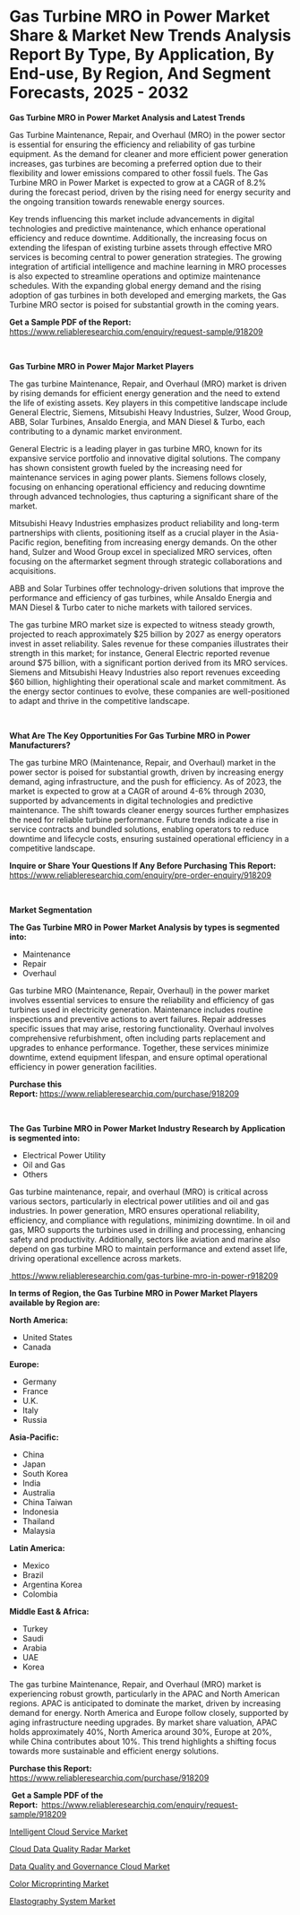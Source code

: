 <p><h1>Gas Turbine MRO in Power Market Share & Market New Trends Analysis Report By Type, By Application, By End-use, By Region, And Segment Forecasts, 2025 - 2032</h1></p><p><strong>Gas Turbine MRO in Power Market Analysis and Latest Trends</strong></p>
<p><p>Gas Turbine Maintenance, Repair, and Overhaul (MRO) in the power sector is essential for ensuring the efficiency and reliability of gas turbine equipment. As the demand for cleaner and more efficient power generation increases, gas turbines are becoming a preferred option due to their flexibility and lower emissions compared to other fossil fuels. The Gas Turbine MRO in Power Market is expected to grow at a CAGR of 8.2% during the forecast period, driven by the rising need for energy security and the ongoing transition towards renewable energy sources.</p><p>Key trends influencing this market include advancements in digital technologies and predictive maintenance, which enhance operational efficiency and reduce downtime. Additionally, the increasing focus on extending the lifespan of existing turbine assets through effective MRO services is becoming central to power generation strategies. The growing integration of artificial intelligence and machine learning in MRO processes is also expected to streamline operations and optimize maintenance schedules. With the expanding global energy demand and the rising adoption of gas turbines in both developed and emerging markets, the Gas Turbine MRO sector is poised for substantial growth in the coming years.</p></p>
<p><strong>Get a Sample PDF of the Report:&nbsp;</strong> <a href="https://www.reliableresearchiq.com/enquiry/request-sample/918209?utm_campaign=904&utm_medium=2&utm_source=Github&utm_content=ia&utm_term=07032025&utm_id=gas-turbine-mro-in-power">https://www.reliableresearchiq.com/enquiry/request-sample/918209</a></p>
<p>&nbsp;</p>
<p><strong>Gas Turbine MRO in Power Major Market Players</strong></p>
<p><p>The gas turbine Maintenance, Repair, and Overhaul (MRO) market is driven by rising demands for efficient energy generation and the need to extend the life of existing assets. Key players in this competitive landscape include General Electric, Siemens, Mitsubishi Heavy Industries, Sulzer, Wood Group, ABB, Solar Turbines, Ansaldo Energia, and MAN Diesel & Turbo, each contributing to a dynamic market environment.</p><p>General Electric is a leading player in gas turbine MRO, known for its expansive service portfolio and innovative digital solutions. The company has shown consistent growth fueled by the increasing need for maintenance services in aging power plants. Siemens follows closely, focusing on enhancing operational efficiency and reducing downtime through advanced technologies, thus capturing a significant share of the market.</p><p>Mitsubishi Heavy Industries emphasizes product reliability and long-term partnerships with clients, positioning itself as a crucial player in the Asia-Pacific region, benefiting from increasing energy demands. On the other hand, Sulzer and Wood Group excel in specialized MRO services, often focusing on the aftermarket segment through strategic collaborations and acquisitions.</p><p>ABB and Solar Turbines offer technology-driven solutions that improve the performance and efficiency of gas turbines, while Ansaldo Energia and MAN Diesel & Turbo cater to niche markets with tailored services.</p><p>The gas turbine MRO market size is expected to witness steady growth, projected to reach approximately $25 billion by 2027 as energy operators invest in asset reliability. Sales revenue for these companies illustrates their strength in this market; for instance, General Electric reported revenue around $75 billion, with a significant portion derived from its MRO services. Siemens and Mitsubishi Heavy Industries also report revenues exceeding $60 billion, highlighting their operational scale and market commitment. As the energy sector continues to evolve, these companies are well-positioned to adapt and thrive in the competitive landscape.</p></p>
<p>&nbsp;</p>
<p><strong>What Are The Key Opportunities For Gas Turbine MRO in Power Manufacturers?</strong></p>
<p><p>The gas turbine MRO (Maintenance, Repair, and Overhaul) market in the power sector is poised for substantial growth, driven by increasing energy demand, aging infrastructure, and the push for efficiency. As of 2023, the market is expected to grow at a CAGR of around 4-6% through 2030, supported by advancements in digital technologies and predictive maintenance. The shift towards cleaner energy sources further emphasizes the need for reliable turbine performance. Future trends indicate a rise in service contracts and bundled solutions, enabling operators to reduce downtime and lifecycle costs, ensuring sustained operational efficiency in a competitive landscape.</p></p>
<p><strong>Inquire or Share Your Questions If Any Before Purchasing This Report:</strong> <a href="https://www.reliableresearchiq.com/enquiry/pre-order-enquiry/918209?utm_campaign=904&utm_medium=2&utm_source=Github&utm_content=ia&utm_term=07032025&utm_id=gas-turbine-mro-in-power">https://www.reliableresearchiq.com/enquiry/pre-order-enquiry/918209</a></p>
<p>&nbsp;</p>
<p><strong>Market Segmentation</strong></p>
<p><strong>The Gas Turbine MRO in Power Market Analysis by types is segmented into:</strong></p>
<p><ul><li>Maintenance</li><li>Repair</li><li>Overhaul</li></ul></p>
<p><p>Gas turbine MRO (Maintenance, Repair, Overhaul) in the power market involves essential services to ensure the reliability and efficiency of gas turbines used in electricity generation. Maintenance includes routine inspections and preventive actions to avert failures. Repair addresses specific issues that may arise, restoring functionality. Overhaul involves comprehensive refurbishment, often including parts replacement and upgrades to enhance performance. Together, these services minimize downtime, extend equipment lifespan, and ensure optimal operational efficiency in power generation facilities.</p></p>
<p><strong>Purchase this Report:&nbsp;</strong><a href="https://www.reliableresearchiq.com/purchase/918209?utm_campaign=904&utm_medium=2&utm_source=Github&utm_content=ia&utm_term=07032025&utm_id=gas-turbine-mro-in-power">https://www.reliableresearchiq.com/purchase/918209</a></p>
<p>&nbsp;</p>
<p><strong>The Gas Turbine MRO in Power Market Industry Research by Application is segmented into:</strong></p>
<p><ul><li>Electrical Power Utility</li><li>Oil and Gas</li><li>Others</li></ul></p>
<p><p>Gas turbine maintenance, repair, and overhaul (MRO) is critical across various sectors, particularly in electrical power utilities and oil and gas industries. In power generation, MRO ensures operational reliability, efficiency, and compliance with regulations, minimizing downtime. In oil and gas, MRO supports the turbines used in drilling and processing, enhancing safety and productivity. Additionally, sectors like aviation and marine also depend on gas turbine MRO to maintain performance and extend asset life, driving operational excellence across markets.</p></p>
<p><a href="https://www.reliableresearchiq.com/gas-turbine-mro-in-power-r918209?utm_campaign=904&utm_medium=2&utm_source=Github&utm_content=ia&utm_term=07032025&utm_id=gas-turbine-mro-in-power">&nbsp;https://www.reliableresearchiq.com/gas-turbine-mro-in-power-r918209</a></p>
<p><strong>In terms of Region, the Gas Turbine MRO in Power Market Players available by Region are:</strong></p>
<p>
    <p> <strong> North America: </strong>
        <ul>
            <li>United States</li>
            <li>Canada</li>
        </ul>
        </p> 
    <p> <strong> Europe: </strong>
        <ul>
            <li>Germany</li>
            <li>France</li>
            <li>U.K.</li>
            <li>Italy</li>
            <li>Russia</li>
        </ul>
        </p> 
    <p> <strong> Asia-Pacific: </strong>
        <ul>
            <li>China</li>
            <li>Japan</li>
            <li>South Korea</li>
            <li>India</li>
            <li>Australia</li>
            <li>China Taiwan</li>
            <li>Indonesia</li>
            <li>Thailand</li>
            <li>Malaysia</li>
        </ul>
        </p> 
    <p> <strong> Latin America: </strong>
        <ul>
            <li>Mexico</li>
            <li>Brazil</li>
            <li>Argentina Korea</li>
            <li>Colombia</li>
        </ul>
        </p> 
    <p> <strong> Middle East & Africa: </strong>
        <ul>
            <li>Turkey</li>
            <li>Saudi</li>
            <li>Arabia</li>
            <li>UAE</li>
            <li>Korea</li>
        </ul>
    </p>
    </p>
<p><p>The gas turbine Maintenance, Repair, and Overhaul (MRO) market is experiencing robust growth, particularly in the APAC and North American regions. APAC is anticipated to dominate the market, driven by increasing demand for energy. North America and Europe follow closely, supported by aging infrastructure needing upgrades. By market share valuation, APAC holds approximately 40%, North America around 30%, Europe at 20%, while China contributes about 10%. This trend highlights a shifting focus towards more sustainable and efficient energy solutions.</p></p>
<p><strong>Purchase this Report: </strong><a href="https://www.reliableresearchiq.com/purchase/918209?utm_campaign=904&utm_medium=2&utm_source=Github&utm_content=ia&utm_term=07032025&utm_id=gas-turbine-mro-in-power">https://www.reliableresearchiq.com/purchase/918209</a></p>
<p>&nbsp;<strong>Get a Sample PDF of the Report:&nbsp;&nbsp;</strong><a href="https://www.reliableresearchiq.com/enquiry/request-sample/918209?utm_campaign=904&utm_medium=2&utm_source=Github&utm_content=ia&utm_term=07032025&utm_id=gas-turbine-mro-in-power">https://www.reliableresearchiq.com/enquiry/request-sample/918209</a></p>
<p><strong></strong></p>
<p><p><a href="https://github.com/myongfranzcs/Market-Research-Report-List-1/blob/main/intelligent-cloud-service-market.md?utm_campaign=904&utm_medium=2&utm_source=Github&utm_content=ia&utm_term=07032025&utm_id=gas-turbine-mro-in-power">Intelligent Cloud Service Market</a></p><p><a href="https://github.com/tentandyik/Market-Research-Report-List-1/blob/main/cloud-data-quality-radar-market.md?utm_campaign=904&utm_medium=2&utm_source=Github&utm_content=ia&utm_term=07032025&utm_id=gas-turbine-mro-in-power">Cloud Data Quality Radar Market</a></p><p><a href="https://github.com/mismannely/Market-Research-Report-List-1/blob/main/data-quality-and-governance-cloud-market.md?utm_campaign=904&utm_medium=2&utm_source=Github&utm_content=ia&utm_term=07032025&utm_id=gas-turbine-mro-in-power">Data Quality and Governance Cloud Market</a></p><p><a href="https://github.com/klenaestien23/Market-Research-Report-List-1/blob/main/color-microprinting-market.md?utm_campaign=904&utm_medium=2&utm_source=Github&utm_content=ia&utm_term=07032025&utm_id=gas-turbine-mro-in-power">Color Microprinting Market</a></p><p><a href="https://github.com/ishikodehira/Market-Research-Report-List-1/blob/main/elastography-system-market.md?utm_campaign=904&utm_medium=2&utm_source=Github&utm_content=ia&utm_term=07032025&utm_id=gas-turbine-mro-in-power">Elastography System Market</a></p></p>